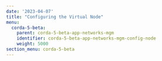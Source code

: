```yaml
---
date: '2023-04-07'
title: "Configuring the Virtual Node"
menu:
  corda-5-beta:
    parent: corda-5-beta-app-networks-mgm
    identifier: corda-5-beta-app-networks-mgm-config-node
    weight: 5000
section_menu: corda-5-beta
---
```

